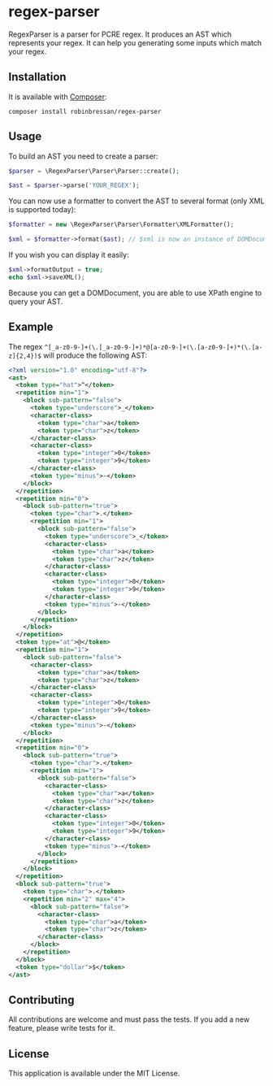 regex-parser
============

RegexParser is a parser for PCRE regex. It produces an AST which represents your regex.
It can help you generating some inputs which match your regex.

Installation
------------

It is available with [Composer](http://getcomposer.org):

```
composer install robinbressan/regex-parser
```

Usage
-----

To build an AST you need to create a parser:

```php
$parser = \RegexParser\Parser\Parser::create();

$ast = $parser->parse('YOUR_REGEX');
```

You can now use a formatter to convert the AST to several format (only XML is supported today):

```php
$formatter = new \RegexParser\Parser\Formatter\XMLFormatter();

$xml = $formatter->format($ast); // $xml is now an instance of DOMDocument
```

If you wish you can display it easily:
```php
$xml->formatOutput = true;
echo $xml->saveXML();
```

Because you can get a DOMDocument, you are able to use XPath engine to query your AST.

Example
-------

The regex `^[_a-z0-9-]+(\.[_a-z0-9-]+)*@[a-z0-9-]+(\.[a-z0-9-]+)*(\.[a-z]{2,4})$` will produce the following AST:

```xml
<?xml version="1.0" encoding="utf-8"?>
<ast>
  <token type="hat">^</token>
  <repetition min="1">
    <block sub-pattern="false">
      <token type="underscore">_</token>
      <character-class>
        <token type="char">a</token>
        <token type="char">z</token>
      </character-class>
      <character-class>
        <token type="integer">0</token>
        <token type="integer">9</token>
      </character-class>
      <token type="minus">-</token>
    </block>
  </repetition>
  <repetition min="0">
    <block sub-pattern="true">
      <token type="char">.</token>
      <repetition min="1">
        <block sub-pattern="false">
          <token type="underscore">_</token>
          <character-class>
            <token type="char">a</token>
            <token type="char">z</token>
          </character-class>
          <character-class>
            <token type="integer">0</token>
            <token type="integer">9</token>
          </character-class>
          <token type="minus">-</token>
        </block>
      </repetition>
    </block>
  </repetition>
  <token type="at">@</token>
  <repetition min="1">
    <block sub-pattern="false">
      <character-class>
        <token type="char">a</token>
        <token type="char">z</token>
      </character-class>
      <character-class>
        <token type="integer">0</token>
        <token type="integer">9</token>
      </character-class>
      <token type="minus">-</token>
    </block>
  </repetition>
  <repetition min="0">
    <block sub-pattern="true">
      <token type="char">.</token>
      <repetition min="1">
        <block sub-pattern="false">
          <character-class>
            <token type="char">a</token>
            <token type="char">z</token>
          </character-class>
          <character-class>
            <token type="integer">0</token>
            <token type="integer">9</token>
          </character-class>
          <token type="minus">-</token>
        </block>
      </repetition>
    </block>
  </repetition>
  <block sub-pattern="true">
    <token type="char">.</token>
    <repetition min="2" max="4">
      <block sub-pattern="false">
        <character-class>
          <token type="char">a</token>
          <token type="char">z</token>
        </character-class>
      </block>
    </repetition>
  </block>
  <token type="dollar">$</token>
</ast>
```

Contributing
------------

All contributions are welcome and must pass the tests. If you add a new feature, please write tests for it.

License
-------

This application is available under the MIT License.
